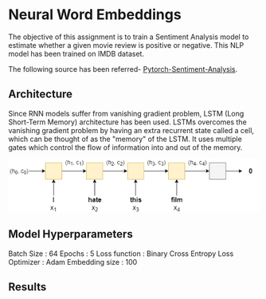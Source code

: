 # Neural Word Embeddings

The objective of this assignment is to train a Sentiment Analysis model to estimate whether a given movie review is positive or negative. This NLP model has been trained on IMDB dataset.

The following source has been referred- [Pytorch-Sentiment-Analysis](https://github.com/bentrevett/pytorch-sentiment-analysis).

## Architecture

Since RNN models suffer from vanishing gradient problem, LSTM (Long Short-Term Memory) architecture has been used. LSTMs overcomes the vanishing gradient problem by having an extra recurrent state called a cell, which can be thought of as the "memory" of the LSTM. It uses multiple gates which control the flow of information into and out of the memory.


![](images/LSTM.jpg)

## Model Hyperparameters

Batch Size : 64
Epochs : 5
Loss function : Binary Cross Entropy Loss
Optimizer : Adam
Embedding size : 100

## Results


